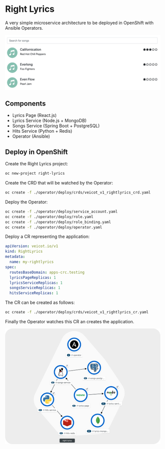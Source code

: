 # Right Lyrics

A very simple microservice architecture to be deployed in OpenShift with Ansible Operators.

![preview](./preview.png)

## Components

* Lyrics Page (React.js)
* Lyrics Service (Node.js + MongoDB)
* Songs Service (Spring Boot + PostgreSQL)
* Hits Service (Python + Redis)
* Operator (Ansible)

## Deploy in OpenShift

Create the Right Lyrics project:

```bash
oc new-project right-lyrics
```

Create the CRD that will be watched by the Operator:

```bash
oc create -f ./operator/deploy/crds/veicot_v1_rightlyrics_crd.yaml
```

Deploy the Operator:

```bash
oc create -f ./operator/deploy/service_account.yaml
oc create -f ./operator/deploy/role.yaml
oc create -f ./operator/deploy/role_binding.yaml
oc create -f ./operator/deploy/operator.yaml
```

Deploy a CR representing the application:

```yaml
apiVersion: veicot.io/v1
kind: RightLyrics
metadata:
  name: my-rightlyrics
spec:
  routesBaseDomain: apps-crc.testing
  lyricsPageReplicas: 1
  lyricsServiceReplicas: 1
  songsServiceReplicas: 1
  hitsServiceReplicas: 1
```

The CR can be created as follows:

```bash
oc create -f ./operator/deploy/crds/veicot_v1_rightlyrics_cr.yaml
```

Finally the Operator watches this CR an creates the application.

![topology](./topology.png)